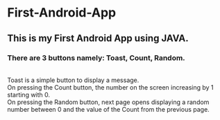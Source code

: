 # First-Android-App
## This is my First Android App using JAVA. ##

### There are 3 buttons namely: Toast, Count, Random. ###
<br>
Toast is a simple button to display a message.
<br>
On pressing the Count button, the number on the screen increasing by 1 starting with 0.
<br>
On pressing the Random button, next page opens displaying a random number between 0 and the value of the Count from the previous page.
